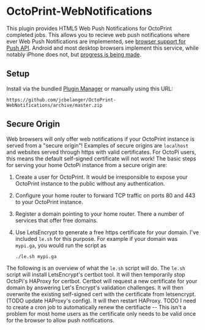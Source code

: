 # OctoPrint-WebNotifications

This plugin provides HTML5 Web Push Notifications for OctoPrint completed jobs.  This allows you to recieve web push notifications where ever Web Push Notifications are implemented, see [browser support for Push API](https://caniuse.com/#feat=push-api).  Android and most desktop browsers implement this service, while notably iPhone does not, but [progress is being made](https://webkit.org/status/#specification-service-workers).

## Setup

Install via the bundled [Plugin Manager](https://github.com/foosel/OctoPrint/wiki/Plugin:-Plugin-Manager)
or manually using this URL:

    https://github.com/jcbelanger/OctoPrint-WebNotifications/archive/master.zip

## Secure Origin ##

Web browsers will only offer web notifications if your OctoPrint instance is served from a "secure origin"!  Examples of secure origins are `localhost` and websites served through https with valid certificates.  For OctoPi users, this means the default self-signed certificate will not work!  The basic steps for serving your home OctoPi instance from a secure origin are:

1. Create a user for OctoPrint.  It would be irresponsible to expose your OctoPrint instance to the public without any authentication.
2. Configure your home router to forward TCP traffic on ports 80 and 443 to your OctoPrint instance.
3. Register a domain pointing to your home router.  There a number of services that offer free domains.  
4. Use LetsEncrypt to generate a free https certificate for your domain.  I've included `le.sh` for this purpose.  For example if your domain was `mypi.ga`, you would run the script as 
    
    `./le.sh mypi.ga`

The following is an overview of what the `le.sh` script will do.  The `le.sh` script will install LetsEncrypt's certbot tool.  It will then temporarily stop OctoPi's HAProxy for certbot.  Certbot will request a new certificate for your domain by answering Let's Encrypt's validation challenges.  It will then overwrite the existing self-signed cert with the certificate from letsencrypt.  (TODO update HAProxy's config).  It will then restart HAProxy.  TODO I need to create a cron job to automatically renew the certifiacte -- This isn't a problem for most home users as the certificate only needs to be valid once for the browser to allow push notifications.

